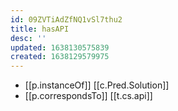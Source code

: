 ```yaml
---
id: 09ZVTiAdZfNQ1vSl7thu2
title: hasAPI
desc: ''
updated: 1638130575839
created: 1638129579975
---
```




- [[p.instanceOf]] [[c.Pred.Solution]]
- [[p.correspondsTo]] [[t.cs.api]]
